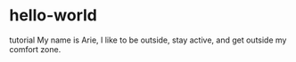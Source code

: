 # hello-world
tutorial 
My name is Arie, I like to be outside, stay active, and get outside my comfort zone.
